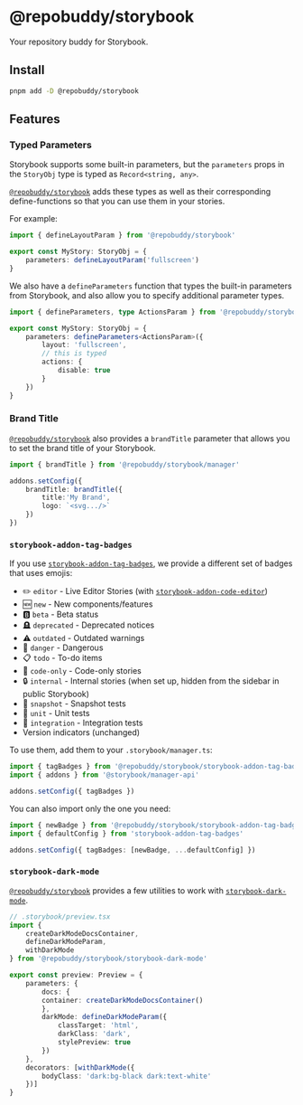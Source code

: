 # @repobuddy/storybook

Your repository buddy for Storybook.

## Install

```sh
pnpm add -D @repobuddy/storybook
```

## Features

### Typed Parameters

Storybook supports some built-in parameters,
but the `parameters` props in the `StoryObj` type is typed as `Record<string, any>`.

[`@repobuddy/storybook`][`@repobuddy/storybook`] adds these types as well as their corresponding define-functions so that you can use them in your stories.

For example:

```ts
import { defineLayoutParam } from '@repobuddy/storybook'

export const MyStory: StoryObj = {
	parameters: defineLayoutParam('fullscreen')
}
```

We also have a `defineParameters` function that types the built-in parameters from Storybook,
and also allow you to specify additional parameter types.

```ts
import { defineParameters, type ActionsParam } from '@repobuddy/storybook'

export const MyStory: StoryObj = {
	parameters: defineParameters<ActionsParam>({
		layout: 'fullscreen',
		// this is typed
		actions: {
			disable: true
		}
	})
}
```

### Brand Title

[`@repobuddy/storybook`][`@repobuddy/storybook`] also provides a `brandTitle` parameter that allows you to set the brand title of your Storybook.

```ts
import { brandTitle } from '@repobuddy/storybook/manager'

addons.setConfig({
	brandTitle: brandTitle({
		title:'My Brand',
		logo: `<svg.../>`
	})
})
```

### `storybook-addon-tag-badges`

If you use [`storybook-addon-tag-badges`][`storybook-addon-tag-badges`],
we provide a different set of badges that uses emojis:

- ✏️ `editor` - Live Editor Stories (with [`storybook-addon-code-editor`][`storybook-addon-code-editor`])
- 🆕 `new` - New components/features
- 🅱️ `beta` - Beta status
- 🪦 `deprecated` - Deprecated notices
- ⚠️ `outdated` - Outdated warnings
- 🚨 `danger` - Dangerous
- 📋 `todo` - To-do items
- 📝 `code-only` - Code-only stories
- 🔒 `internal` - Internal stories (when set up, hidden from the sidebar in public Storybook)
- 📸 `snapshot` - Snapshot tests
- 🧪 `unit` - Unit tests
- 🔗 `integration` - Integration tests
- Version indicators (unchanged)

To use them, add them to your `.storybook/manager.ts`:

```ts
import { tagBadges } from '@repobuddy/storybook/storybook-addon-tag-badges'
import { addons } from '@storybook/manager-api'

addons.setConfig({ tagBadges })
```

You can also import only the one you need:

```ts
import { newBadge } from '@repobuddy/storybook/storybook-addon-tag-badges'
import { defaultConfig } from 'storybook-addon-tag-badges'

addons.setConfig({ tagBadges: [newBadge, ...defaultConfig] })
```

### `storybook-dark-mode`

[`@repobuddy/storybook`][`@repobuddy/storybook`] provides a few utilities to work with [`storybook-dark-mode`][`storybook-dark-mode`].

```ts
// .storybook/preview.tsx
import {
	createDarkModeDocsContainer,
	defineDarkModeParam,
	withDarkMode
} from '@repobuddy/storybook/storybook-dark-mode'

export const preview: Preview = {
	parameters: {
		docs: {
		container: createDarkModeDocsContainer()
		},
		darkMode: defineDarkModeParam({
			classTarget: 'html',
			darkClass: 'dark',
			stylePreview: true
		})
	},
	decorators: [withDarkMode({
		bodyClass: 'dark:bg-black dark:text-white'
	})]
}
```

[`@repobuddy/storybook`]: https://github.com/repobuddy/storybook
[`storybook-addon-tag-badges`]: https://github.com/Sidnioulz/storybook-addon-tag-badges
[`storybook-dark-mode`]: https://github.com/hipstersmoothie/storybook-dark-mode
[`storybook-addon-code-editor`]: https://github.com/storybookjs/storybook/tree/main/addons/code/code-editor
